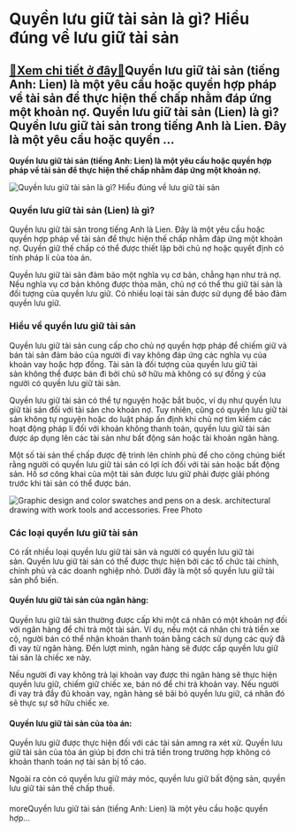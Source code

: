 Quyền lưu giữ tài sản là gì? Hiểu đúng về lưu giữ tài sản
=========================================================

[:gift:Xem chi tiết ở đây:gift:](https://hddtvn.com/quyen-luu-giu-tai-san-la-gi-hieu-dung-ve-luu-giu-tai-san/)Quyền lưu giữ tài sản (tiếng Anh: Lien) là một yêu cầu hoặc quyền hợp pháp về tài sản để thực hiện thế chấp nhằm đáp ứng một khoản nợ. Quyền lưu giữ tài sản (Lien) là gì? Quyền lưu giữ tài sản trong tiếng Anh là Lien. Đây là một yêu cầu hoặc quyền …
---------------------------------------------------------------------------------------------------------------------------------------------------------------------------------------------------------------------------------------------------------

**Quyền lưu giữ tài sản (tiếng Anh: Lien) là một yêu cầu hoặc quyền hợp pháp về tài sản để thực hiện thế chấp nhằm đáp ứng một khoản nợ.**


![Quyền lưu giữ tài sản là gì? Hiểu đúng về lưu giữ tài sản](https://hddtvn.com/wp-content/uploads/2021/01/wooden-home-car-with-stack-money-coins-wooden-block_4236-1346.jpg "Quyền lưu giữ tài sản là gì? Hiểu đúng về lưu giữ tài sản")


### **Quyền lưu giữ tài sản (Lien) là gì?**


Quyền lưu giữ tài sản trong tiếng Anh là Lien. Đây là một yêu cầu hoặc quyền hợp pháp về tài sản để thực hiện thế chấp nhằm đáp ứng một khoản nợ. Quyền giữ thế chấp có thể được thiết lập bởi chủ nợ hoặc quyết định có tính pháp lí của tòa án.


Quyền lưu giữ tài sản đảm bảo một nghĩa vụ cơ bản, chẳng hạn như trả nợ. Nếu nghĩa vụ cơ bản không được thỏa mãn, chủ nợ có thể thu giữ tài sản là đối tượng của quyền lưu giữ. Có nhiều loại tài sản được sử dụng để bảo đảm quyền lưu giữ.


### **Hiểu về quyền lưu giữ tài sản**


Quyền lưu giữ tài sản cung cấp cho chủ nợ quyền hợp pháp để chiếm giữ và bán tài sản đảm bảo của người đi vay không đáp ứng các nghĩa vụ của khoản vay hoặc hợp đồng. Tài sản là đối tượng của quyền lưu giữ tài sản không thể được bán đi bởi chủ sở hữu mà không có sự đồng ý của người có quyền lưu giữ tài sản.


Quyền lưu giữ tài sản có thể tự nguyện hoặc bắt buộc, ví dụ như quyền lưu giữ tài sản đối với tài sản cho khoản nợ. Tuy nhiên, cũng có quyền lưu giữ tài sản không tự nguyện hoặc do luật pháp ấn định khi chủ nợ tìm kiếm các hoạt động pháp lí đối với khoản không thanh toán, quyền lưu giữ tài sản được áp dụng lên các tài sản như bất động sản hoặc tài khoản ngân hàng.


Một số tài sản thế chấp được đệ trình lên chính phủ để cho công chúng biết rằng người có quyền lưu giữ tài sản có lợi ích đối với tài sản hoặc bất động sản. Hồ sơ công khai của một tài sản được lưu giữ phải được giải phóng trước khi tài sản có thể được bán.


![Graphic design and color swatches and pens on a desk. architectural drawing with work tools and accessories. Free Photo](https://hddtvn.com/wp-content/uploads/2021/01/graphic-design-color-swatches-pens-desk-architectural-drawing-with-work-tools-accessories_1421-385.jpg)


### **Các loại quyền lưu giữ tài sản**


Có rất nhiều loại quyền lưu giữ tài sản và người có quyền lưu giữ tài sản. Quyền lưu giữ tài sản có thể được thực hiện bởi các tổ chức tài chính, chính phủ và các doanh nghiệp nhỏ. Dưới đây là một số quyền lưu giữ tài sản phổ biến.


#### Quyền lưu giữ tài sản của ngân hàng:


Quyền lưu giữ tài sản thường được cấp khi một cá nhân có một khoản nợ đối với ngân hàng để chi trả một tài sản. Ví dụ, nếu một cá nhân chi trả tiền xe cộ, người bán có thể nhận khoản thanh toán bằng cách sử dụng các quỹ đã đi vay từ ngân hàng. Đến lượt mình, ngân hàng sẽ được cấp quyền lưu giữ tài sản là chiếc xe này.


Nếu người đi vay không trả lại khoản vay được thì ngân hàng sẽ thực hiện quyền lưu giữ, chiếm giữ chiếc xe, bán nó để chi trả khoản vay. Nếu người đi vay trả đầy đủ khoản vay, ngân hàng sẽ bãi bỏ quyền lưu giữ, cá nhân đó sẽ thực sự sở hữu chiếc xe.


#### Quyền lưu giữ tài sản của tòa án:


Quyền lưu giữ được thực hiện đối với các tài sản amng ra xét xử. Quyền lưu giữ tài sản của tòa án giúp bị đơn chi trả tiền trong trường hợp không có khoản thanh toán nợ tài sản bị tố cáo.


Ngoài ra còn có quyền lưu giữ máy móc, quyền lưu giữ bất động sản, quyền lưu giữ tài sản thế chấp thuế.


#### 


moreQuyền lưu giữ tài sản (tiếng Anh: Lien) là một yêu cầu hoặc quyền hợp…

